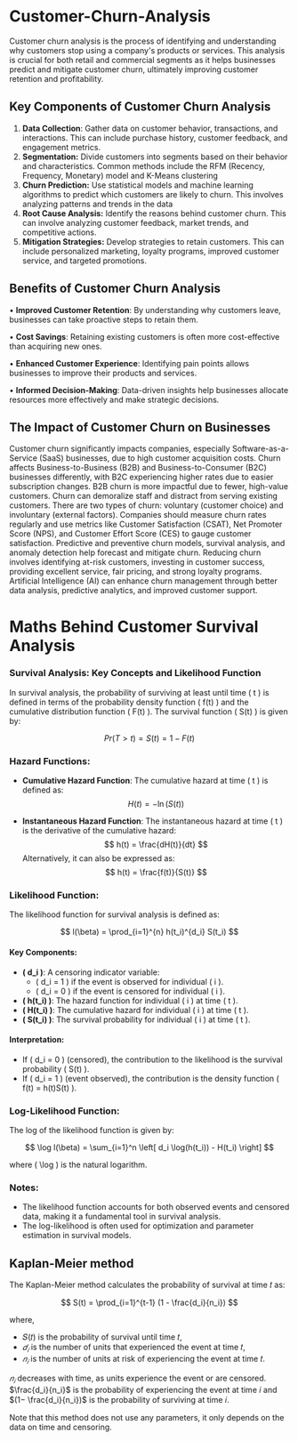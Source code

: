 # **Customer-Churn-Analysis**

Customer churn analysis is the process of identifying and understanding why customers stop using a company's products or services. This analysis is crucial for both retail and commercial segments as it helps businesses predict and mitigate customer churn, ultimately improving customer retention and profitability.

## **Key Components of Customer Churn Analysis**
1.	**Data Collection**: Gather data on customer behavior, transactions, and interactions. This can include purchase history, customer feedback, and engagement metrics.
2.	**Segmentation:** Divide customers into segments based on their behavior and characteristics. Common methods include the RFM (Recency, Frequency, Monetary) model and K-Means clustering
3.	**Churn Prediction:** Use statistical models and machine learning algorithms to predict which customers are likely to churn. This involves analyzing patterns and trends in the data
4.	**Root Cause Analysis:** Identify the reasons behind customer churn. This can involve analyzing customer feedback, market trends, and competitive actions.
5.	**Mitigation Strategies:** Develop strategies to retain customers. This can include personalized marketing, loyalty programs, improved customer service, and targeted promotions.

## **Benefits of Customer Churn Analysis**

•	**Improved Customer Retention**: By understanding why customers leave, businesses can take proactive steps to retain them.

•	**Cost Savings**: Retaining existing customers is often more cost-effective than acquiring new ones.

•	**Enhanced Customer Experience**: Identifying pain points allows businesses to improve their products and services.

•	**Informed Decision-Making**: Data-driven insights help businesses allocate resources more effectively and make strategic decisions.

## **The Impact of Customer Churn on Businesses**
Customer churn significantly impacts companies, especially Software-as-a-Service (SaaS) businesses, due to high customer acquisition costs. Churn affects Business-to-Business (B2B) and Business-to-Consumer (B2C) businesses differently, with B2C experiencing higher rates due to easier subscription changes. B2B churn is more impactful due to fewer, high-value customers. Churn can demoralize staff and distract from serving existing customers. There are two types of churn: voluntary (customer choice) and involuntary (external factors). Companies should measure churn rates regularly and use metrics like Customer Satisfaction (CSAT), Net Promoter Score (NPS), and Customer Effort Score (CES) to gauge customer satisfaction. Predictive and preventive churn models, survival analysis, and anomaly detection help forecast and mitigate churn. Reducing churn involves identifying at-risk customers, investing in customer success, providing excellent service, fair pricing, and strong loyalty programs. Artificial Intelligence (AI) can enhance churn management through better data analysis, predictive analytics, and improved customer support.

# **Maths Behind Customer Survival Analysis**
### Survival Analysis: Key Concepts and Likelihood Function

In survival analysis, the probability of surviving at least until time \( t \) is defined in terms of the probability density function \( f(t) \) and the cumulative distribution function \( F(t) \). The survival function \( S(t) \) is given by:

$$
Pr(T > t) = S(t) = 1 - F(t)
$$

### Hazard Functions:
- **Cumulative Hazard Function**: The cumulative hazard at time \( t \) is defined as:
  $$
  H(t) = -\ln(S(t))
  $$

- **Instantaneous Hazard Function**: The instantaneous hazard at time \( t \) is the derivative of the cumulative hazard:
  $$
  h(t) = \frac{dH(t)}{dt}
  $$
  Alternatively, it can also be expressed as:
  $$
  h(t) = \frac{f(t)}{S(t)}
  $$

### Likelihood Function:
The likelihood function for survival analysis is defined as:

$$
l(\beta) = \prod_{i=1}^{n} h(t_i)^{d_i} S(t_i)
$$

#### Key Components:
- **\( d_i \)**: A censoring indicator variable:
  - \( d_i = 1 \) if the event is observed for individual \( i \).
  - \( d_i = 0 \) if the event is censored for individual \( i \).
- **\( h(t_i) \)**: The hazard function for individual \( i \) at time \( t \).
- **\( H(t_i) \)**: The cumulative hazard for individual \( i \) at time \( t \).
- **\( S(t_i) \)**: The survival probability for individual \( i \) at time \( t \).

#### Interpretation:
- If \( d_i = 0 \) (censored), the contribution to the likelihood is the survival probability \( S(t) \).
- If \( d_i = 1 \) (event observed), the contribution is the density function \( f(t) = h(t)S(t) \).

### Log-Likelihood Function:
The log of the likelihood function is given by:

$$
\log l(\beta) = \sum_{i=1}^n \left[ d_i \log(h(t_i)) - H(t_i) \right]
$$

where \( \log \) is the natural logarithm.

### Notes:
- The likelihood function accounts for both observed events and censored data, making it a fundamental tool in survival analysis.
- The log-likelihood is often used for optimization and parameter estimation in survival models.


## **Kaplan-Meier method**

The Kaplan-Meier method calculates the probability of survival at time 𝑡  as:

$$ S(t) = \prod_{i=1}^{t-1} (1 - \frac{d_i}{n_i}) $$

where,
- 𝑆(𝑡) is the probability of survival until time 𝑡, 
- $𝑑_𝑖$  is the number of units that experienced the event at time 𝑡,  
- $𝑛_𝑖$  is the number of units at risk of experiencing the event at time 𝑡.  

$𝑛_𝑖$ decreases with time, as units experience the event or are censored. $\frac{d_i}{n_i}$ is the probability of experiencing the event at time 𝑖 and $(1− \frac{d_i}{n_i})$ is the probability of surviving at time 𝑖. 

Note that this method does not use any parameters, it only depends on the data on time and censoring.
